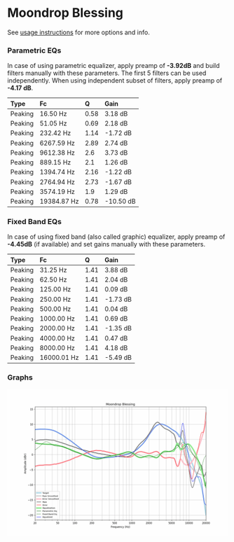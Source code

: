 # Moondrop Blessing
See [usage instructions](https://github.com/jaakkopasanen/AutoEq#usage) for more options and info.

### Parametric EQs
In case of using parametric equalizer, apply preamp of **-3.92dB** and build filters manually
with these parameters. The first 5 filters can be used independently.
When using independent subset of filters, apply preamp of **-4.17 dB**.

| Type    | Fc          |    Q | Gain      |
|:--------|:------------|:-----|:----------|
| Peaking | 16.50 Hz    | 0.58 | 3.18 dB   |
| Peaking | 51.05 Hz    | 0.69 | 2.18 dB   |
| Peaking | 232.42 Hz   | 1.14 | -1.72 dB  |
| Peaking | 6267.59 Hz  | 2.89 | 2.74 dB   |
| Peaking | 9612.38 Hz  | 2.6  | 3.73 dB   |
| Peaking | 889.15 Hz   | 2.1  | 1.26 dB   |
| Peaking | 1394.74 Hz  | 2.16 | -1.22 dB  |
| Peaking | 2764.94 Hz  | 2.73 | -1.67 dB  |
| Peaking | 3574.19 Hz  | 1.9  | 1.29 dB   |
| Peaking | 19384.87 Hz | 0.78 | -10.50 dB |

### Fixed Band EQs
In case of using fixed band (also called graphic) equalizer, apply preamp of **-4.45dB**
(if available) and set gains manually with these parameters.

| Type    | Fc          |    Q | Gain     |
|:--------|:------------|:-----|:---------|
| Peaking | 31.25 Hz    | 1.41 | 3.88 dB  |
| Peaking | 62.50 Hz    | 1.41 | 2.04 dB  |
| Peaking | 125.00 Hz   | 1.41 | 0.09 dB  |
| Peaking | 250.00 Hz   | 1.41 | -1.73 dB |
| Peaking | 500.00 Hz   | 1.41 | 0.04 dB  |
| Peaking | 1000.00 Hz  | 1.41 | 0.69 dB  |
| Peaking | 2000.00 Hz  | 1.41 | -1.35 dB |
| Peaking | 4000.00 Hz  | 1.41 | 0.47 dB  |
| Peaking | 8000.00 Hz  | 1.41 | 4.18 dB  |
| Peaking | 16000.01 Hz | 1.41 | -5.49 dB |

### Graphs
![](./Moondrop%20Blessing.png)